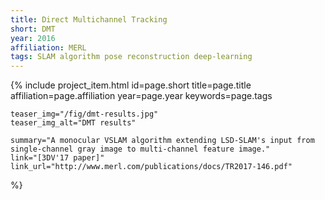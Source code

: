 ```yaml
---
title: Direct Multichannel Tracking
short: DMT
year: 2016
affiliation: MERL
tags: SLAM algorithm pose reconstruction deep-learning
---
```

{% include project_item.html
	id=page.short
	title=page.title
	affiliation=page.affiliation
	year=page.year
	keywords=page.tags

	teaser_img="/fig/dmt-results.jpg"
	teaser_img_alt="DMT results"
	
	summary="A monocular VSLAM algorithm extending LSD-SLAM's input from single-channel gray image to multi-channel feature image."
	link="[3DV'17 paper]"
	link_url="http://www.merl.com/publications/docs/TR2017-146.pdf"
%}
